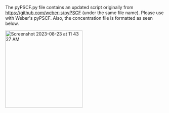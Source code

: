 The pyPSCF.py file contains an updated script originally from https://github.com/weber-s/pyPSCF (under the same file name). Please use with Weber's pyPSCF. Also, the concentration file is formatted as seen below.


<img width="244" alt="Screenshot 2023-08-23 at 11 43 27 AM" src="https://github.com/ianmarroquin/pypscf-pypsplit/assets/89706819/c5ecd715-99f1-4415-8a6e-71a03ee881ca">
